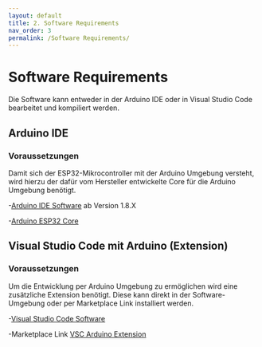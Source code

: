 ```yaml
---
layout: default
title: 2. Software Requirements
nav_order: 3
permalink: /Software Requirements/
---
```


# Software Requirements

Die Software kann entweder in der Arduino IDE oder in Visual Studio Code bearbeitet und kompiliert werden.

## Arduino IDE

### Voraussetzungen


Damit sich der ESP32-Mikrocontroller mit der Arduino Umgebung versteht, wird hierzu der dafür vom Hersteller entwickelte Core für die Arduino Umgebung benötigt.

-[Arduino IDE Software](http://www.arduino.cc/en/main/software) ab Version 1.8.X

-[Arduino ESP32 Core](https://github.com/espressif/arduino-esp32/blob/master/docs/arduino-ide/boards_manager.md)


## Visual Studio Code mit Arduino (Extension)

### Voraussetzungen


Um die Entwicklung per Arduino Umgebung zu ermöglichen wird eine zusätzliche Extension benötigt. Diese kann direkt in der Software-Umgebung oder per Marketplace Link installiert werden.

-[Visual Studio Code Software](https://code.visualstudio.com/download)

-Marketplace Link [VSC Arduino Extension](https://marketplace.visualstudio.com/items?itemName=vsciot-vscode.vscode-arduino)